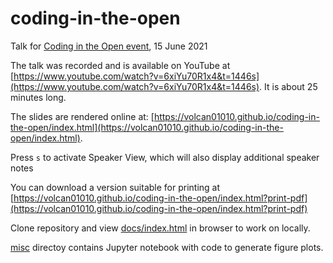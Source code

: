 # coding-in-the-open

Talk for [Coding in the Open event](https://codingedi.github.io), 15 June 2021

The talk was recorded and is available on YouTube at [https://www.youtube.com/watch?v=6xiYu70R1x4&t=1446s](https://www.youtube.com/watch?v=6xiYu70R1x4&t=1446s).  It is about 25 minutes long.

The slides are rendered online at:
[https://volcan01010.github.io/coding-in-the-open/index.html](https://volcan01010.github.io/coding-in-the-open/index.html).

Press `s` to activate Speaker View, which will also display additional speaker
notes

You can download a version suitable for printing at
[https://volcan01010.github.io/coding-in-the-open/index.html?print-pdf](https://volcan01010.github.io/coding-in-the-open/index.html?print-pdf)


Clone repository and view [docs/index.html](docs/index.html) in browser to work
on locally.

[misc](misc) directoy contains Jupyter notebook with code to generate figure
plots.
